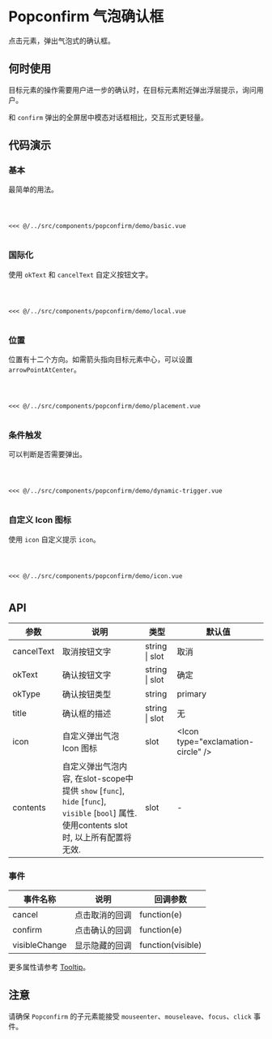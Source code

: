 # Popconfirm 气泡确认框
点击元素，弹出气泡式的确认框。

## 何时使用
目标元素的操作需要用户进一步的确认时，在目标元素附近弹出浮层提示，询问用户。

和 `confirm` 弹出的全屏居中模态对话框相比，交互形式更轻量。

## 代码演示

### 基本
最简单的用法。

<Code>
<Basic></Basic>
<Wrapper slot="code">
<<< @/../src/components/popconfirm/demo/basic.vue
</Wrapper>
</Code>

### 国际化 
使用 `okText` 和 `cancelText` 自定义按钮文字。

<Code>
<Local></Local>
<Wrapper slot="code">
<<< @/../src/components/popconfirm/demo/local.vue
</Wrapper>
</Code>

### 位置
位置有十二个方向。如需箭头指向目标元素中心，可以设置 `arrowPointAtCenter`。

<Code>
<Placement></Placement>
<Wrapper slot="code">
<<< @/../src/components/popconfirm/demo/placement.vue
</Wrapper>
</Code>

### 条件触发
可以判断是否需要弹出。

<Code>
<Trigger></Trigger>
<Wrapper slot="code">
<<< @/../src/components/popconfirm/demo/dynamic-trigger.vue
</Wrapper>
</Code>

### 自定义 Icon 图标
使用 `icon` 自定义提示 `icon`。

<Code>
<Icon></Icon>
<Wrapper slot="code">
<<< @/../src/components/popconfirm/demo/icon.vue
</Wrapper>
</Code>

## API

| 参数 | 说明 | 类型 | 默认值 |
| --- | --- | --- | --- |
| cancelText | 取消按钮文字 | string \| slot | 取消 |
| okText | 确认按钮文字 | string \| slot | 确定 |
| okType | 确认按钮类型 | string | primary |
| title | 确认框的描述 | string \| slot | 无 |
| icon | 自定义弹出气泡 Icon 图标 | slot | &lt;Icon type="exclamation-circle" /&gt; |
| contents | 自定义弹出气泡内容, 在slot-scope中提供 `show` [`func`], `hide` [`func`], `visible` [`bool`] 属性. 使用contents slot时, 以上所有配置将无效. | slot | - |

### 事件
| 事件名称 | 说明 | 回调参数 |
| --- | --- | --- |
| cancel | 点击取消的回调 | function(e) |
| confirm | 点击确认的回调 | function(e) |
| visibleChange | 显示隐藏的回调 | function(visible) |

更多属性请参考 [Tooltip](../data-display/tooltip.html#api)。

## 注意

请确保 `Popconfirm` 的子元素能接受 `mouseenter`、`mouseleave`、`focus`、`click` 事件。

<script>
import Basic from '~comps/popconfirm/demo/basic';
import Local from '~comps/popconfirm/demo/local';
import Placement from '~comps/popconfirm/demo/placement';
import Trigger from '~comps/popconfirm/demo/dynamic-trigger';
import Icon from '~comps/popconfirm/demo/icon';
export default {
    components: {
        Basic,
        Local,
        Placement,
        Trigger,
        Icon,
    }
}
</script>
